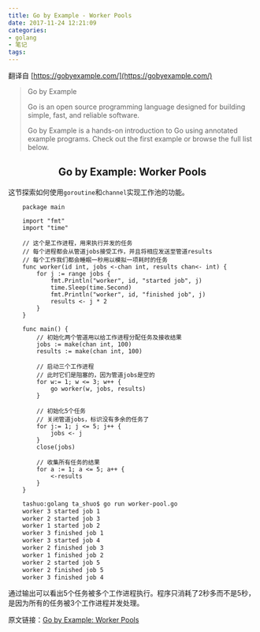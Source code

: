 ```yaml
---
title: Go by Example - Worker Pools
date: 2017-11-24 12:21:09
categories:
- golang
- 笔记
tags:
---
```


翻译自 [https://gobyexample.com/](https://gobyexample.com/)

> Go by Example
> 
> Go is an open source programming language designed for building simple, fast, and reliable software.
> 
> Go by Example is a hands-on introduction to Go using annotated example programs. Check out the first example or browse the full list below.

## <center>Go by Example: Worker Pools</center>
这节探索如何使用`goroutine`和`channel`实现工作池的功能。

```golang
    package main

    import "fmt"
    import "time"

    // 这个是工作进程，用来执行并发的任务
    // 每个进程都会从管道jobs接受工作，并且将相应发送至管道results
    // 每个工作我们都会睡眠一秒用以模拟一项耗时的任务
    func worker(id int, jobs <-chan int, results chan<- int) {
        for j := range jobs {
            fmt.Println("worker", id, "started job", j)
            time.Sleep(time.Second)
            fmt.Println("worker", id, "finished job", j)
            results <- j * 2
        }
    }

    func main() {
        // 初始化两个管道用以给工作进程分配任务及接收结果
        jobs := make(chan int, 100)
        results := make(chan int, 100)
    
        // 启动三个工作进程
        // 此时它们是阻塞的，因为管道jobs是空的
        for w:= 1; w <= 3; w++ {
            go worker(w, jobs, results)
        }
    
        // 初始化5个任务
        // 关闭管道jobs，标识没有多余的任务了
        for j:= 1; j <= 5; j++ {
            jobs <- j
        }
        close(jobs)
    
        // 收集所有任务的结果
        for a := 1; a <= 5; a++ {
            <-results
        }
    }
```

```bash
    tashuo:golang ta_shuo$ go run worker-pool.go
    worker 3 started job 1
    worker 2 started job 3
    worker 1 started job 2
    worker 3 finished job 1
    worker 3 started job 4
    worker 2 finished job 3
    worker 1 finished job 2
    worker 2 started job 5
    worker 2 finished job 5
    worker 3 finished job 4
```

通过输出可以看出5个任务被多个工作进程执行。程序只消耗了2秒多而不是5秒，是因为所有的任务被3个工作进程并发处理。

原文链接：[Go by Example: Worker Pools](https://gobyexample.com/worker-pools)





